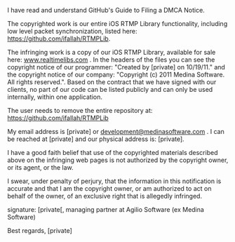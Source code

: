 I have read and understand GitHub's Guide to Filing a DMCA Notice.

The copyrighted work is our entire iOS RTMP Library functionality, including low level packet synchronization, listed here: https://github.com/ifallah/RTMPLib. 

The infringing work is a copy of our iOS RTMP Library, available for sale here: www.realtimelibs.com . In the headers of the files you can see the copyright notice of our programmer: "Created by [private] on 10/19/11." and the copyright notice of our company: "Copyright (c) 2011 Medina Software. All rights reserved.".
Based on the contract that we have signed with our clients, no part of our code can be listed publicly and can only be used internally, within one application.

The user needs to remove the entire repository at: https://github.com/ifallah/RTMPLib

My email address is [private] or development@medinasoftware.com . I can be reached at [private] and our physical address is: [private].

I have a good faith belief that use of the copyrighted materials described above on the infringing web pages is not authorized by the copyright owner, or its agent, or the law.

I swear, under penalty of perjury, that the information in this notification is accurate and that I am the copyright owner, or am authorized to act on behalf of the owner, of an exclusive right that is allegedly infringed.

signature: [private[, managing partner at Agilio Software (ex Medina Software)

Best regards,
[private]
